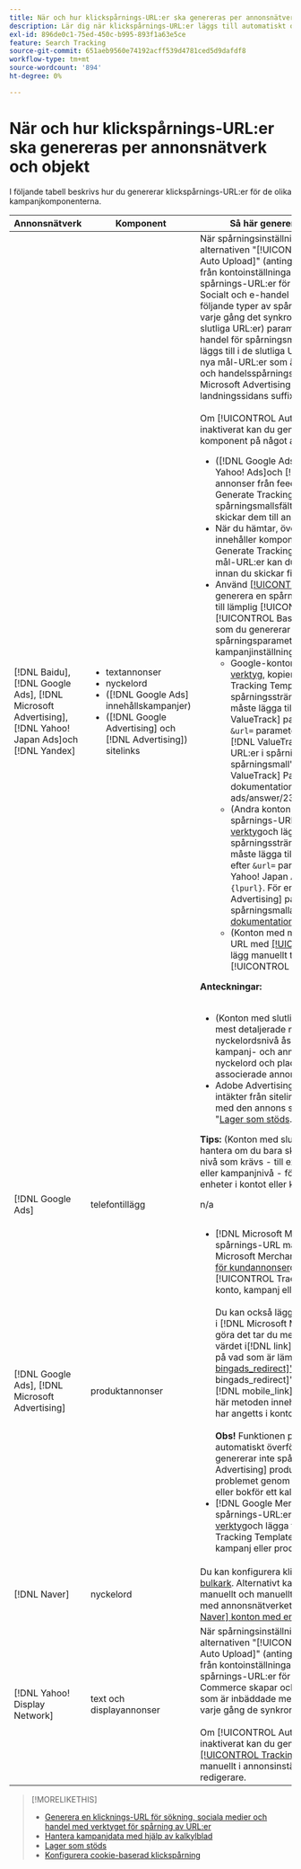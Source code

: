 ```yaml
---
title: När och hur klickspårnings-URL:er ska genereras per annonsnätverk och objekt
description: Lär dig när klickspårnings-URL:er läggs till automatiskt och när och hur du lägger till dem manuellt för olika kampanjkomponenter.
exl-id: 896de0c1-75ed-450c-b995-893f1a63e5ce
feature: Search Tracking
source-git-commit: 651aeb9560e74192acff539d4781ced5d9dafdf8
workflow-type: tm+mt
source-wordcount: '894'
ht-degree: 0%

---
```


# När och hur klickspårnings-URL:er ska genereras per annonsnätverk och objekt

I följande tabell beskrivs hur du genererar klickspårnings-URL:er för de olika kampanjkomponenterna.

| Annonsnätverk | Komponent | Så här genererar du en URL för klickspårning |
| ---- | ---- | ---- |
| [!DNL Baidu], [!DNL Google Ads], [!DNL Microsoft Advertising], [!DNL Yahoo! Japan Ads]och [!DNL Yandex] | <ul><li>textannonser</li><li>nyckelord</li><li>([!DNL Google Ads] innehållskampanjer)</li><li>([!DNL Google Advertising] och [!DNL Advertising]) sitelinks</li></ul> | När spårningsinställningarna för en aktiv kampanj innehåller alternativen &quot;[!UICONTROL EF Redirect]och &quot;[!UICONTROL Auto Upload]&quot; (antingen inställd på kampanjnivå eller ärvd från kontoinställningarna), behöver du inte generera spårnings-URL:er för annonsgruppskomponenterna. Sök, Socialt och e-handel skapar och överför automatiskt följande typer av spårnings-URL:er till annonsnätverket varje gång det synkroniseras med det: a) (konton med slutliga URL:er) parametrar för sökning, sociala medier och handel för spårningsmallar och samma parametrar som läggs till i de slutliga URL:erna, b) (konton med mål-URL:er) nya mål-URL:er som är inbäddade med söknings-, sociala och handelsspårningskod och c) (Google Ac) ds- och Microsoft Advertising-konton) parametrar för landningssidans suffix (det slutliga URL-suffixet).<br><br>Om [!UICONTROL Auto Upload] om alternativet är inaktiverat kan du generera spårnings-URL:er för en komponent på något av följande sätt:<ul><li>([!DNL Google Ads], [!DNL Microsoft Advertising], [!DNL Yahoo! Ads]och [!DNL Yandex]) När du publicerar annonser från feed-filer väljer du [!UICONTROL Generate Tracking URLs] alternativ. Du kan validera spårningsmallsfälten i alla kalkylbladsfiler innan du skickar dem till annonsnätverket.</li><li>När du hämtar, överför eller skickar en kalkylbladsfil som innehåller komponenten väljer du [!UICONTROL Generate Tracking URLs] alternativ. För konton med mål-URL:er kan du validera fälten Bas-URL/Slutlig URL innan du skickar filen till annonsnätverket</li><li>Använd [[!UICONTROL Tracking URLs] verktyg](/help/search-social-commerce/tools/click-tracking-url-generate.md) för att generera en spårnings-URL och manuellt lägga till den till lämplig [!UICONTROL Tracking Template] eller [!UICONTROL Base URL] fält. <b>Obs!</b> Spårningsmallarna som du genererar innehåller inga ytterligare spårningsparametrar som anges i konto- eller kampanjinställningarna.<ul><li>Google-konton) Gå till [[!UICONTROL Tracking URLs] verktyg](/help/search-social-commerce/tools/click-tracking-url-generate.md), kopierar värdet på skärmen [!UICONTROL Tracking Template] och manuellt lägga till hela spårningssträngen i komponentinställningarna. Du måste lägga till en [!DNL Google Ads] [!DNL ValueTrack] parameter för den sista URL:en efter `&url=` parameter (som `{lpurl}`). För en lista med [!DNL ValueTrack] parametrar för att ange slutliga URL:er i spårningsmallar, se parametrarna &quot;Endast spårningsmall&quot; i avsnittet &quot;Tillgängliga [!DNL ValueTrack] Parametrar&quot; i [[!DNL Google Ads] dokumentation]9https://support.google.com/google-ads/answer/2375447.</li><li>(Andra konton med slutliga URL:er) Generera en spårnings-URL med [[!UICONTROL Tracking URLs] verktyg](/help/search-social-commerce/tools/click-tracking-url-generate.md)och lägger manuellt till hela spårningssträngen i komponentinställningarna. Du måste lägga till en parameter för den slutliga URL:en efter `&url=` parameter (som `{lpurl}`). För [!DNL Yahoo! Japan Ads] konton, använd parametern `{lpurl}`. För en lista med [!DNL Microsoft Advertising] parametrar för att ange slutliga URL:er i spårningsmallar finns i [Microsoft Advertising-dokumentation](https://help.bingads.microsoft.com/#apex/3/en/56799).</li><li>(Konton med mål-URL:er) Generera en spårnings-URL med [[!UICONTROL Tracking URLs] verktyg](/help/search-social-commerce/tools/click-tracking-url-generate.md)och lägg manuellt till spårnings-URL:en i lämplig [!UICONTROL Base URL] fält.</li></ul></li></ul><b>Anteckningar:</b><br><br><ul><li>(Konton med slutliga URL:er) Spårningsmallen på den mest detaljerade nivån används (en spårningsmall på nyckelordsnivå åsidosätter till exempel mallar på konto-, kampanj- och annonsnivå och spårningsmallar för nyckelord och placeringar åsidosätter mallarna för den associerade annonsen).</li><li>Adobe Advertising mappar klick och resulterande intäkter från sitelinks till nyckelordet som är associerat med den annons som innehåller sitelink, inte separat. Se &quot;[Lager som stöds](/help/search-social-commerce/introduction/supported-inventory.md).&quot;</li></ul><b>Tips:</b> (Konton med slutliga URL:er) Spårning är enklast att hantera om du bara skapar spårningsmallar på den högsta nivå som krävs - till exempel spårningsmallar på konto- eller kampanjnivå - för att använda samma spårning för alla enheter i kontot eller kampanjen. |
| [!DNL Google Ads] | telefontillägg | n/a |
| [!DNL Google Ads], [!DNL Microsoft Advertising] | produktannonser | <ul><li>[!DNL Microsoft Merchant Center] konton: Skapa en spårnings-URL manuellt för varje produkt i [!DNL Microsoft Merchant Center] kontot med [spåra mallformat för kundannonser](/help/search-social-commerce/tracking/formats-click-tracking-microsoft.md)och lägga till det manuellt i [!UICONTROL Tracking Template] i inställningarna för konto, kampanj eller produktgrupp.<br><br>Du kan också lägga till spårnings-URL:en till produktdata i [!DNL Microsoft Merchant Center account]. Om du vill göra det tar du med spårnings-URL:en tillsammans med värdet i[!DNL link]&quot; eller &quot;[!DNL mobile_link]&quot;, beroende på vad som är lämpligt, i en [egen kolumn &quot;[!DNL bingads_redirect]&quot; i produktflödet](https://help.ads.microsoft.com/#apex/3/en/51084). Värdet i[!DNL bingads_redirect]&quot; ersätter värdena i &quot;[!DNL link]och &quot;[!DNL mobile_link]&quot; fält. URL:er som genereras med den här metoden innehåller inga spårningsparametrar som har angetts i kontoinställningarna.<br><br><b>Obs!</b> Funktionen på kontonivå och kampanjnivå som automatiskt överför spårning under synkronisering genererar inte spårning för nya [!DNL Microsoft Advertising] produktgrupper. Du kan komma runt problemet genom att generera spårning när du överför eller bokför ett kalkylblad.</li><li>[!DNL Google Merchant Center] konton: Generera spårnings-URL:er med [[!UICONTROL Tracking URLs] verktyg](/help/search-social-commerce/tools/click-tracking-url-generate.md)och lägga till dem manuellt i [!UICONTROL Tracking Template] fält i inställningarna för konto, kampanj eller produktgrupp.</li></ul> |
| [!DNL Naver] | nyckelord | Du kan konfigurera klickspårning för alla annonser via [bulkark](/help/search-social-commerce/campaign-management/bulksheets/bulksheet-about.md). Alternativt kan du generera URL:er för annonser manuellt och manuellt lägga till dem i annonsinställningarna med annonsnätverkets redigerare. Se &quot;[Implementera [!DNL Naver] konton med enbart spårning](/help/search-social-commerce/campaign-management/naver-tracking-only-account-implement.md).&quot; |
| [!DNL Yahoo! Display Network] | text och displayannonser | När spårningsinställningarna för en aktiv kampanj innehåller alternativen &quot;[!UICONTROL EF Redirect]och &quot;[!UICONTROL Auto Upload]&quot; (antingen inställd på kampanjnivå eller ärvd från kontoinställningarna), behöver du inte generera spårnings-URL:er för annonserna. Search, Social, &amp; Commerce skapar och överför automatiskt nya mål-URL:er som är inbäddade med spårningskod till annonsnätverket varje gång de synkroniseras med det.<br><br>Om [!UICONTROL Auto Upload] om alternativet är inaktiverat kan du generera spårnings-URL:er med [[!UICONTROL Tracking URLs] verktyg](/help/search-social-commerce/tools/click-tracking-url-generate.md)och lägg till dem manuellt i annonsinställningarna med annonsnätverkets redigerare. |

>[!MORELIKETHIS]
>
>* [Generera en klicknings-URL för sökning, sociala medier och handel med verktyget för spårning av URL:er](/help/search-social-commerce/tools/click-tracking-url-generate.md)
>* [Hantera kampanjdata med hjälp av kalkylblad](/help/search-social-commerce/campaign-management/bulksheets/bulksheet-about.md)
>* [Lager som stöds](/help/search-social-commerce/introduction/supported-inventory.md)
>* [Konfigurera cookie-baserad klickspårning](/help/search-social-commerce/tracking/click-tracking-set-up.md)

